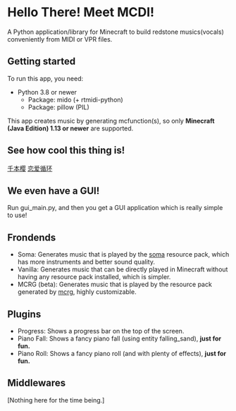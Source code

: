 # Hello There! Meet MCDI!
A Python application/library for Minecraft to build redstone musics(vocals) conveniently from MIDI or VPR files. 

## Getting started
To run this app, you need:
+ Python 3.8 or newer
  + Package: mido (+ rtmidi-python)
  + Package: pillow (PIL)
  
This app creates music by generating mcfunction(s), so only **Minecraft (Java Edition) 1.13 or newer** are supported. 

## See how cool this thing is!
[千本樱](https://www.bilibili.com/video/BV1dC4y1W7BJ)  [恋爱循环](https://www.bilibili.com/video/BV1Na4y1i7tV)

## We even have a GUI!
Run gui_main.py, and then you get a GUI application which is really simple to use!

## Frondends
+ Soma: Generates music that is played by the [soma](https://www.mcbbs.net/thread-709092-1-1.html) resource pack, which has more instruments and better sound quality. 
+ Vanilla: Generates music that can be directly played in Minecraft without having any resource pack installed, which is simpler. 
+ MCRG (beta): Generates music that is played by the resource pack generated by [mcrg](https://github.com/ExMatics/mcrg), highly customizable.

## Plugins
+ Progress: Shows a progress bar on the top of the screen.
+ Piano Fall: Shows a fancy piano fall (using entity falling_sand), **just for fun.**
+ Piano Roll: Shows a fancy piano roll (and with plenty of effects), **just for fun.**

## Middlewares
\[Nothing here for the time being.\]

